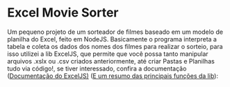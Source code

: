 <h1>Excel Movie Sorter</h1>

Um pequeno projeto de um sorteador de filmes baseado em um modelo de planilha do Excel, feito em NodeJS. Basicamente o programa interpreta a tabela e coleta os dados dos nomes dos filmes para realizar o sorteio, para isso utilizei a lib ExcelJS, que permite que você possa tanto manipular arquivos .xslx ou .csv criados anteriormente, até criar Pastas e Planilhas tudo via código!, se tiver interessado, confira a documentação (<a href="https://www.npmjs.com/package/exceljs/v/0.2.16#reading-xlsx">Documentação do ExcelJS)</a> 
(<a href="https://builtin.com/software-engineering-perspectives/exceljs">E um resumo das principais funções da lib</a>):
